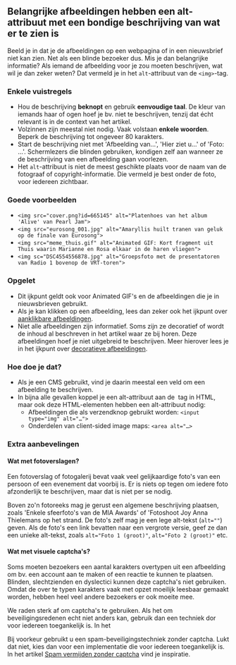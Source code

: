 ## Belangrijke afbeeldingen hebben een alt-attribuut met een bondige beschrijving van wat er te zien is

Beeld je in dat je de afbeeldingen op een webpagina of in een nieuwsbrief niet kan zien. Net als een blinde bezoeker dus. Mis je dan belangrijke informatie? Als iemand de afbeelding voor je zou moeten beschrijven, wat wil je dan zeker weten? Dat vermeld je in het `alt`-attribuut van de `<img>`-tag.

### Enkele vuistregels

- Hou de beschrijving **beknopt** en gebruik **eenvoudige taal**. De kleur van iemands haar of ogen hoef je bv. niet te beschrijven, tenzij dat écht relevant is in de context van het artikel.
- Volzinnen zijn meestal niet nodig. Vaak volstaan **enkele woorden**. Beperk de beschrijving tot ongeveer 80 karakters.
- Start de beschrijving niet met 'Afbeelding van…', 'Hier ziet u…' of 'Foto: …'. Schermlezers die blinden gebruiken, kondigen zelf aan wanneer ze de beschrijving van een afbeelding gaan voorlezen.
- Het `alt`-attribuut is niet de meest geschikte plaats voor de naam van de fotograaf of copyright-informatie. Die vermeld je best onder de foto, voor iedereen zichtbaar.

### Goede voorbeelden

- `<img src="cover.png?id=665145" alt="Platenhoes van het album 'Alive' van Pearl Jam">`
- `<img src="eurosong_001.jpg" alt="Amaryllis huilt tranen van geluk op de finale van Eurosong">`
- `<img src="meme_thuis.gif" alt="Animated GIF: Kort fragment uit Thuis waarin Marianne en Rosa elkaar in de haren vliegen">`
- `<img sc="DSC4554556878.jpg" alt="Groepsfoto met de presentatoren van Radio 1 bovenop de VRT-toren">`

### Opgelet

- Dit ijkpunt geldt ook voor Animated GIF's en de afbeeldingen die je in nieuwsbrieven gebruikt.
- Als je kan klikken op een afbeelding, lees dan zeker ook het ijkpunt over [aanklikbare afbeeldingen](/inhoud/afbeeldingen/aanklikbare-afbeeldingen/).
- Niet alle afbeeldingen zijn informatief. Soms zijn ze decoratief of wordt de inhoud al beschreven in het artikel waar ze bij horen. Deze afbeeldingen hoef je niet uitgebreid te beschrijven. Meer hierover lees je in het ijkpunt over [decoratieve afbeeldingen](/inhoud/afbeeldingen/decoratieve-afbeeldingen/).

### Hoe doe je dat?

- Als je een CMS gebruikt, vind je daarin meestal een veld om een afbeelding te beschrijven.
- In bijna alle gevallen koppel je een alt-attribuut aan de  <img> tag in HTML, maar ook deze HTML-elementen hebben een alt-attribuut nodig:
	- Afbeeldingen die als verzendknop gebruikt worden: `<input type="img" alt="…">`
	- Onderdelen van client-sided image maps: `<area alt="…>`


### Extra aanbevelingen

#### Wat met fotoverslagen?

Een fotoverslag of fotogalerij bevat vaak veel gelijkaardige foto's van een persoon of een evenement dat voorbij is. Er is niets op tegen om iedere foto afzonderlijk te beschrijven, maar dat is niet per se nodig.

Boven zo'n fotoreeks mag je gerust een algemene beschrijving plaatsen, zoals 'Enkele sfeerfoto's van de MIA Awards' of 'Fotoshoot Joy Anna Thielemans op het strand. De foto's zelf mag je een lege alt-tekst (`alt=""`) geven. Als de foto's een link bevatten naar een vergrote versie, geef ze dan een unieke alt-tekst, zoals `alt="Foto 1 (groot)"`, `alt="Foto 2 (groot)"` etc.

#### Wat met visuele captcha's?

Soms moeten bezoekers een aantal karakters overtypen uit een afbeelding om bv. een account aan te maken of een reactie te kunnen te plaatsen. Blinden, slechtzienden en dyslectici kunnen deze captcha's niet gebruiken. Omdat de over te typen karakters vaak met opzet moeilijk leesbaar gemaakt worden, hebben heel veel andere bezoekers er ook moeite mee.

We raden sterk af om captcha's te gebruiken. Als het om beveiligingsredenen echt niet anders kan, gebruik dan een techniek dor voor iedereen toegankelijk is. In het 

Bij voorkeur gebruikt u een spam-beveiligingstechniek zonder captcha. Lukt dat niet, kies dan voor een implementatie die voor iedereen toegankelijk is. In het artikel [Spam vermijden zonder captcha](http://www.anysurfer.be/nl/in-de-praktijk/websites/spam-vermijden-zonder-captcha) vind je inspiratie.







